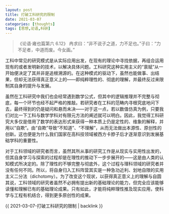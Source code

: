 ```yaml
---
layout: post
title: 打破工科研究的限制
date: 2021-03-07
categories: [thoughts]
tags: [思想,论语,科研]
---
```


> 《论语·雍也篇第六 6.12》 冉求曰：“非不说子之道，力不足也。”子曰：“力不足者，中道而废。今女画。”

工科中常见的研究模式是从实际应用出发，在现有的理论中寻找依据，再组合运用现有的或者发明新的技术，以解决具体问题。工科研究这种实用主义的“禀赋”从一开始便决定了其并非是追根溯源的。在这种模式的驱动下，虽然也能做事、出结果，但却无法获得真正意义上的——即纯粹理性的、彻底的理解，并最终反过来限制其自身的提升与发展。

虽然在工科研究中我们也会经常遇到数学公式，但其中的逻辑推理并不完整与彻底，每一个环节也经不起严格的推敲。若研究者在工科的范畴内寻根究底地问下去，最终得到的仍是疑问和悬而未决——对于这一点，若以数值仿真为例，只要我们对比一下工科与数学学科对有限元方法的阐述就可以明白。因此，我觉得工科研究大多仅是借用了数学的表达形式来获得一种本质上仍是定性的、维象的解释，并用以“自欺”。由“自欺”导致“不知道”、“不理解”，从而无法做出本源性、原创性的创新。这也便是为什么我们国家在高科技领域被西方卡脖子后才逐渐意识到发展基础学科的重要性。

对于工科领域的研究者而言，虽然其所从事的研究工作是从现实与实用性出发的，但其自身学习与探索的过程却是在理性的推动下一步步展开的——这是由人类的认知模式所决定的。除了理性的不够完整与彻底外，这个过程与理科领域的研究者并没有任何不同。所以，将自身归入工科阵营其实是一种急功近利、划地自限的实用主义二分法（dichotomy）。为了改变这个现状，以获得真正意义上的理解与自圆其说，工科领域的研究者虽然不必拥有提出新的基础理论的能力，但完全应该能够读懂和理解已有的基础理论成果。只有如此，才能将纯粹理性推及现实应用，使科学与工程有机结合，得到更多原创性的成果。

{{ 2021-03-07-打破工科研究的限制 | backlink }}
